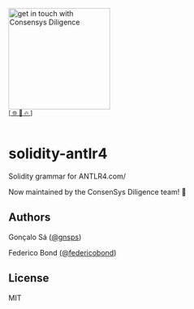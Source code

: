 [<img width="200" alt="get in touch with Consensys Diligence" src="https://user-images.githubusercontent.com/2865694/56826101-91dcf380-685b-11e9-937c-af49c2510aa0.png">](https://diligence.consensys.net)<br/>
<sup>
[[  🌐  ](https://diligence.consensys.net)  [  📩  ](mailto:diligence@consensys.net)  [  🔥  ](https://consensys.github.io/diligence/)]
</sup><br/><br/>


# solidity-antlr4

Solidity grammar for ANTLR4.com/

Now maintained by the ConsenSys Diligence team! :tada:

## Authors

Gonçalo Sá ([@gnsps](https://twitter.com/gnsps))

Federico Bond ([@federicobond](https://github.com/federicobond))

## License

MIT
